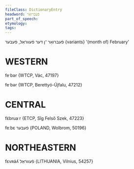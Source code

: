 ```yaml
---
fileClass: DictionaryEntry
headword: פֿעברואַר
part_of_speech: 
etymology: 
tags: 
---
```

פֿעברואַר
־ן
דער
פֿעווראַל, פֿעבער {variants}
'(month of) February'

WESTERN
========

feˑbər {WTCP, Vác, 47197}

feˑbər {WTCP, Berettyó-Újfalu, 47212}

CENTRAL
========

fɛ́bruaˑr {ETCP, Sîg Felső Szek, 47223}

feːbɛ פֿעבער {POLAND, Wolbrom, 50196}

NORTHEASTERN
==============

fɛvʀáʎ פֿעווראַל {LITHUANIA, Vilnius, 54257}
